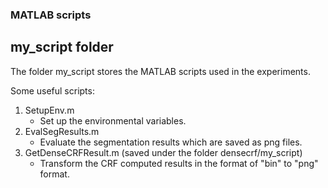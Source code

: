 ### MATLAB scripts

## my_script folder

The folder my_script stores the MATLAB scripts used in the experiments.

Some useful scripts:

1. SetupEnv.m
    * Set up the environmental variables.  
2. EvalSegResults.m
    * Evaluate the segmentation results which are saved as png files.  
3. GetDenseCRFResult.m (saved under the folder densecrf/my_script)
    * Transform the CRF computed results in the format of "bin" to "png" format.
  
